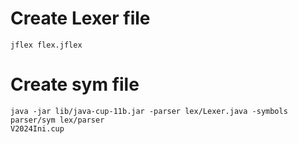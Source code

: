 # Create Lexer file

```
jflex flex.jflex
```

# Create sym file

```
java -jar lib/java-cup-11b.jar -parser lex/Lexer.java -symbols parser/sym lex/parser
V2024Ini.cup
```

